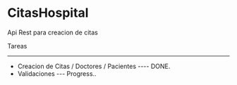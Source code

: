 # CitasHospital
Api Rest para creacion de citas

Tareas
***

* Creacion de Citas / Doctores / Pacientes ---- DONE.
* Validaciones --- Progress..
